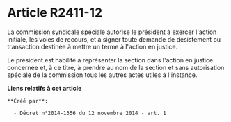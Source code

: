 # Article R2411-12

La commission syndicale spéciale autorise le président à exercer l'action initiale, les voies de recours, et à signer toute
demande de désistement ou transaction destinée à mettre un terme à l'action en justice. 

Le président est habilité à représenter la section dans l'action en justice concernée et, à ce titre, à prendre au nom de la
section et sans autorisation spéciale de la commission tous les autres actes utiles à l'instance.

**Liens relatifs à cet article**

	**Créé par**:

	  - Décret n°2014-1356 du 12 novembre 2014 - art. 1
